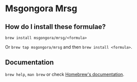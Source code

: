 # Msgongora Mrsg

## How do I install these formulae?

`brew install msgongora/mrsg/<formula>`

Or `brew tap msgongora/mrsg` and then `brew install <formula>`.

## Documentation

`brew help`, `man brew` or check [Homebrew's documentation](https://docs.brew.sh).
